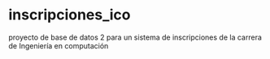 # inscripciones_ico
proyecto de base de datos 2 para un sistema de inscripciones de la carrera de Ingeniería en computación 
